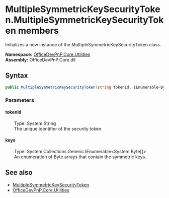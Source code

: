 # MultipleSymmetricKeySecurityToken.MultipleSymmetricKeySecurityToken members 
 Initializes a new instance of the MultipleSymmetricKeySecurityToken class.   

**Namespace:** [OfficeDevPnP.Core.Utilities](OfficeDevPnP.Core.Utilities.md)  
**Assembly:** OfficeDevPnP.Core.dll  
## Syntax
```C#
public MultipleSymmetricKeySecurityToken(string tokenId, IEnumerable<Byte[]> keys)
```
### Parameters
#### tokenId  
&emsp;&emsp;Type: System.String  
&emsp;&emsp;The unique identifier of the security token.  


#### keys  
&emsp;&emsp;Type: System.Collections.Generic.IEnumerable<System.Byte[]>  
&emsp;&emsp;An enumeration of Byte arrays that contain the symmetric keys.  


## See also
- [MultipleSymmetricKeySecurityToken](OfficeDevPnP.Core.Utilities.MultipleSymmetricKeySecurityToken.md)
- [OfficeDevPnP.Core.Utilities](OfficeDevPnP.Core.Utilities.md)
